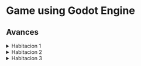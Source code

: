 # Game using Godot Engine

## Avances
<details>
 	<summary>Habitacion 1</summary>
	<img src="https://github.com/willybc/PuzzleHouse/blob/main/screenshots/habitacion1.png?raw=true" />
</details>

<details>
 	<summary>Habitacion 2</summary>
	<img src="https://github.com/willybc/PuzzleHouse/blob/main/screenshots/habitacion2.png?raw=true" />
</details>

<details>
 	<summary>Habitacion 3</summary>
	<img src="https://github.com/willybc/PuzzleHouse/blob/main/screenshots/habitacion3.png?raw=true" />
</details>
